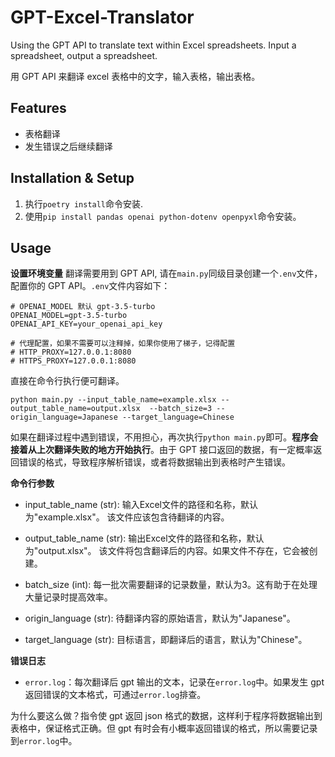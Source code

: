 # GPT-Excel-Translator
Using the GPT API to translate text within Excel spreadsheets. Input a spreadsheet, output a spreadsheet.

用 GPT API 来翻译 excel 表格中的文字，输入表格，输出表格。


## Features
- 表格翻译
- 发生错误之后继续翻译

## Installation & Setup
1. 执行`poetry install`命令安装.
2. 使用`pip install pandas openai python-dotenv openpyxl`命令安装。

## Usage
**设置环境变量**
翻译需要用到 GPT API, 请在`main.py`同级目录创建一个`.env`文件，配置你的 GPT API。`.env`文件内容如下：
```
# OPENAI_MODEL 默认 gpt-3.5-turbo
OPENAI_MODEL=gpt-3.5-turbo
OPENAI_API_KEY=your_openai_api_key

# 代理配置，如果不需要可以注释掉，如果你使用了梯子，记得配置
# HTTP_PROXY=127.0.0.1:8080
# HTTPS_PROXY=127.0.0.1:8080
```

直接在命令行执行便可翻译。
```
python main.py --input_table_name=example.xlsx --output_table_name=output.xlsx  --batch_size=3 --origin_language=Japanese --target_language=Chinese
```
如果在翻译过程中遇到错误，不用担心，再次执行`python main.py`即可。**程序会接着从上次翻译失败的地方开始执行**。由于 GPT 接口返回的数据，有一定概率返回错误的格式，导致程序解析错误，或者将数据输出到表格时产生错误。

**命令行参数**
- input_table_name (str): 输入Excel文件的路径和名称，默认为"example.xlsx"。
            该文件应该包含待翻译的内容。
- output_table_name (str): 输出Excel文件的路径和名称，默认为"output.xlsx"。
    该文件将包含翻译后的内容。如果文件不存在，它会被创建。
- batch_size (int): 每一批次需要翻译的记录数量，默认为3。这有助于在处理大量记录时提高效率。

- origin_language (str): 待翻译内容的原始语言，默认为"Japanese"。
- target_language (str): 目标语言，即翻译后的语言，默认为"Chinese"。

**错误日志**
- `error.log`：每次翻译后 gpt 输出的文本，记录在`error.log`中。如果发生 gpt 返回错误的文本格式，可通过`error.log`排查。

为什么要这么做？指令使 gpt 返回 json 格式的数据，这样利于程序将数据输出到表格中，保证格式正确。但 gpt 有时会有小概率返回错误的格式，所以需要记录到`error.log`中。

